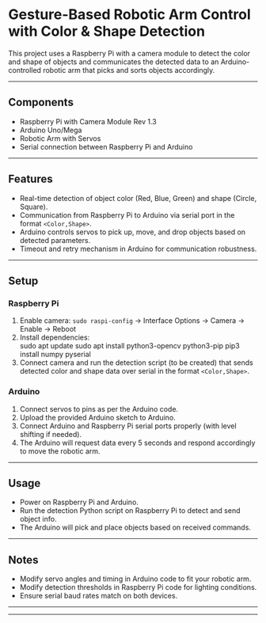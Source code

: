 # Gesture-Based Robotic Arm Control with Color & Shape Detection

This project uses a Raspberry Pi with a camera module to detect the color and shape of objects and communicates the detected data to an Arduino-controlled robotic arm that picks and sorts objects accordingly.

---

## Components

- Raspberry Pi with Camera Module Rev 1.3  
- Arduino Uno/Mega  
- Robotic Arm with Servos  
- Serial connection between Raspberry Pi and Arduino  

---

## Features

- Real-time detection of object color (Red, Blue, Green) and shape (Circle, Square).  
- Communication from Raspberry Pi to Arduino via serial port in the format `<Color,Shape>`.  
- Arduino controls servos to pick up, move, and drop objects based on detected parameters.  
- Timeout and retry mechanism in Arduino for communication robustness.  

---

## Setup

### Raspberry Pi

1. Enable camera: `sudo raspi-config` → Interface Options → Camera → Enable → Reboot  
2. Install dependencies:  
sudo apt update
sudo apt install python3-opencv python3-pip
pip3 install numpy pyserial
3. Connect camera and run the detection script (to be created) that sends detected color and shape data over serial in the format `<Color,Shape>`.  

### Arduino

1. Connect servos to pins as per the Arduino code.  
2. Upload the provided Arduino sketch to Arduino.  
3. Connect Arduino and Raspberry Pi serial ports properly (with level shifting if needed).  
4. The Arduino will request data every 5 seconds and respond accordingly to move the robotic arm.

---

## Usage

- Power on Raspberry Pi and Arduino.  
- Run the detection Python script on Raspberry Pi to detect and send object info.  
- The Arduino will pick and place objects based on received commands.

---

## Notes

- Modify servo angles and timing in Arduino code to fit your robotic arm.  
- Modify detection thresholds in Raspberry Pi code for lighting conditions.  
- Ensure serial baud rates match on both devices.

---

---

